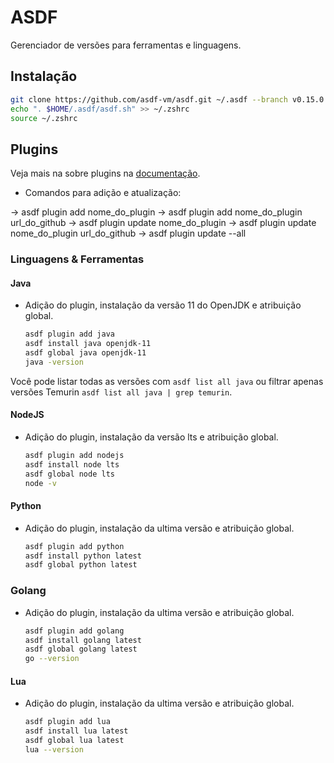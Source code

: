 # ASDF

Gerenciador de versões para ferramentas e linguagens.

## Instalação

```sh
git clone https://github.com/asdf-vm/asdf.git ~/.asdf --branch v0.15.0
echo ". $HOME/.asdf/asdf.sh" >> ~/.zshrc
source ~/.zshrc
```

## Plugins

Veja mais na sobre plugins na [documentação](https://asdf-vm.com/guide/getting-started.html#_4-install-a-plugin).

* Comandos para adição e atualização:

→ asdf plugin add nome_do_plugin
→ asdf plugin add nome_do_plugin url_do_github
→ asdf plugin update nome_do_plugin
→ asdf plugin update nome_do_plugin url_do_github
→ asdf plugin update --all

### Linguagens & Ferramentas

#### Java

* Adição do plugin, instalação da versão 11 do OpenJDK e atribuição global.

    ```sh
    asdf plugin add java
    asdf install java openjdk-11
    asdf global java openjdk-11
    java -version
    ```

Você pode listar todas as versões com `asdf list all java` ou filtrar apenas versões Temurin `asdf list all java | grep temurin`.

#### NodeJS

* Adição do plugin, instalação da versão lts e atribuição global.

    ```sh
    asdf plugin add nodejs
    asdf install node lts
    asdf global node lts
    node -v
    ```

#### Python

* Adição do plugin, instalação da ultima versão e atribuição global.

    ```sh
    asdf plugin add python
    asdf install python latest
    asdf global python latest
    ```

### Golang

* Adição do plugin, instalação da ultima versão e atribuição global.

    ```sh
    asdf plugin add golang
    asdf install golang latest
    asdf global golang latest
    go --version
    ```

#### Lua

* Adição do plugin, instalação da ultima versão e atribuição global.

    ```sh
    asdf plugin add lua
    asdf install lua latest
    asdf global lua latest
    lua --version
    ```
